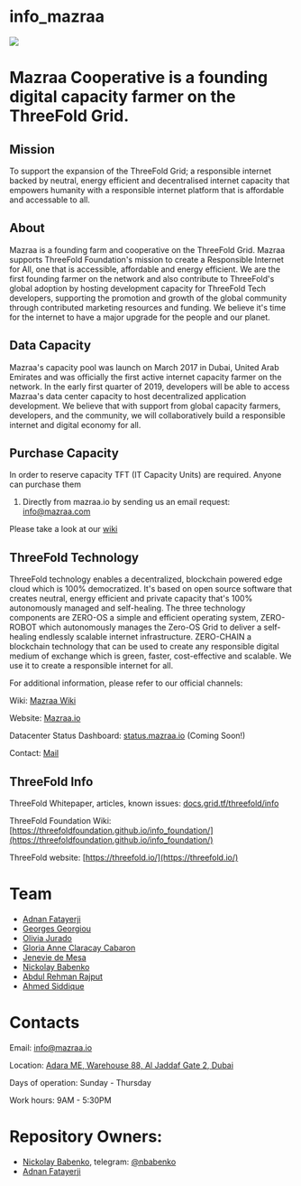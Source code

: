 # info_mazraa

[![](https://bullsoncryptostreet.com/wp-content/uploads/2018/07/blockchain-technology_fullwidth.jpg)](https://www.mazraa.io/)

# Mazraa Cooperative is a founding digital capacity farmer on the ThreeFold Grid.

## Mission

To support the expansion of the ThreeFold Grid; a responsible internet backed by neutral, energy efficient and decentralised internet capacity that empowers humanity with a responsible internet platform that is affordable and accessable to all.

## About 
Mazraa is a founding farm and cooperative on the ThreeFold Grid. 
Mazraa supports ThreeFold Foundation's mission to create a Responsible Internet for All, one that is accessible, affordable and energy efficient. We are the first founding farmer on the network and also contribute to ThreeFold's global adoption by hosting development capacity for ThreeFold Tech developers, supporting the promotion and growth of the global community through contributed marketing resources and funding. We believe it's time for the internet to have a major upgrade for the people and our planet.

## Data Capacity
Mazraa's capacity pool was launch on March 2017 in Dubai, United Arab Emirates and was officially the first active internet capacity farmer on the network.  In the early first quarter of 2019, developers will be able to access Mazraa's data center capacity to host decentralized application development. We believe that with support from global capacity farmers, developers, and the community, we will collaboratively build a responsible internet and digital economy for all.

## Purchase Capacity

In order to reserve capacity TFT (IT Capacity Units) are required. 
Anyone can purchase them 
1. Directly from mazraa.io by sending us an email request: info@mazraa.com



Please take a look at our [wiki](https://threefoldfoundation.github.io/info_tokens/#/how_to_buy/buy_from_exchange)

## ThreeFold Technology
ThreeFold technology enables a decentralized, blockchain powered edge cloud which is 100% democratized. It's based on open source software that creates neutral, energy efficient and private capacity that's 100% autonomously managed and self-healing. The three technology components are ZERO-OS a simple and efficient operating system, ZERO-ROBOT which autonomously manages the Zero-OS Grid to deliver a self-healing endlessly scalable internet infrastructure. ZERO-CHAIN a blockchain technology that can be used to create any responsible digital medium of exchange which is green, faster, cost-effective and scalable. We use it to create a responsible internet for all. 

For additional information, please refer to our official channels:

Wiki: [Mazraa Wiki](https://threefoldfoundation.github.io/info_mazraa/)

Website: [Mazraa.io](https://www.mazraa.io/)

Datacenter Status Dashboard: [status.mazraa.io](http://status.mazraa.io) (Coming Soon!)

Contact: [Mail](connect@mazraa.io)

## ThreeFold Info

ThreeFold Whitepaper, articles, known issues: [docs.grid.tf/threefold/info](https://docs.grid.tf/threefold/info)

ThreeFold Foundation Wiki: [https://threefoldfoundation.github.io/info_foundation/](https://threefoldfoundation.github.io/info_foundation/)

ThreeFold website: [https://threefold.io/](https://threefold.io/)

# Team

* [Adnan Fatayerji](https://www.linkedin.com/in/adnansf/)
* [Georges Georgiou](https://www.linkedin.com/in/georges-georgiou/)
* [Olivia Jurado](https://www.linkedin.com/in/oliviajurado/)
* [Gloria Anne Claracay Cabaron](https://www.linkedin.com/in/gloria-anne-c-9b327b38/)
* [Jenevie de Mesa](https://www.linkedin.com/in/jenevie-de-mesa-757a13102/)
* [Nickolay Babenko](https://www.linkedin.com/in/babenkonickolay/)
* [Abdul Rehman Rajput](https://www.linkedin.com/in/arrajput/)
* [Ahmed Siddique](https://www.linkedin.com/in/ahmed-siddique-a4126a98/)

# Contacts

Email: [info@mazraa.io](info@mazraa.io)

Location: [Adara ME, Warehouse 88, Al Jaddaf Gate 2, Dubai](https://goo.gl/maps/afQWw2cXSb92)

Days of operation: Sunday - Thursday

Work hours: 9AM - 5:30PM

# Repository Owners:

* [Nickolay Babenko](https://github.com/nbabenko), telegram: [@nbabenko](http://t.me/nbabenko)
* [Adnan Fatayerji](https://github.com/AdnanFatayerji)
